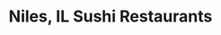 ---
layout: city
title: Niles, IL Sushi Restaurants
permalink: /illinois/niles/
stateAbbr: IL
stateName: Illinois
cityName: Niles
---